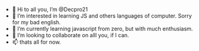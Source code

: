 - 👋 Hi to all you, I’m @Decpro21
- 👀 I’m interested in learning JS and others languages of computer. Sorry for my bad english.
- 🌱 I’m currently learning javascript from zero, but with much enthusiasm.
- 💞️ I’m looking to collaborate on alll you, if I can.
- 📫 thats all for now.

